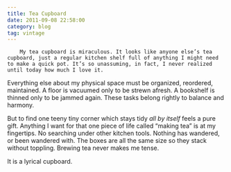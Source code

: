 ```yaml
---
title: Tea Cupboard
date: 2011-09-08 22:58:00
category: blog
tag: vintage
---
```

        My tea cupboard is miraculous. It looks like anyone else’s tea cupboard, just a regular kitchen shelf full of anything I might need to make a quick pot. It’s so unassuming, in fact, I never realized until today how much I love it.

Everything else about my physical space must be organized, reordered, maintained. A floor is vacuumed only to be strewn afresh. A bookshelf is thinned only to be jammed again. These tasks belong rightly to balance and harmony.

But to find one teeny tiny corner which stays tidy _all by itself_ feels a pure gift. Anything I want for that one piece of life called “making tea” is at my fingertips. No searching under other kitchen tools. Nothing has wandered, or been wandered with. The boxes are all the same size so they stack without toppling. Brewing tea never makes me tense.

It is a lyrical cupboard.